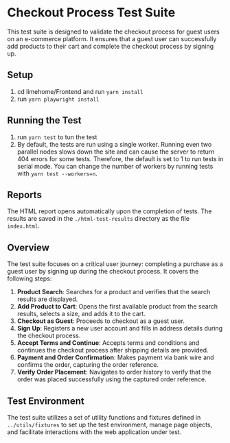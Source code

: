 # Checkout Process Test Suite

This test suite is designed to validate the checkout process for guest users on an e-commerce platform. It ensures that a guest user can successfully add products to their cart and complete the checkout process by signing up.

## Setup
1. cd limehome/Frontend and run `yarn install`
2. run `yarn playwright install`

## Running the Test

1. run `yarn test` to tun the test
2. By default, the tests are run using a single worker. Running even two parallel nodes slows down the site and can cause the server to return 404 errors for some tests. Therefore, the default is set to 1 to run tests in serial mode. You can change the number of workers by running tests with `yarn test --workers=n`.


## Reports

The HTML report opens automatically upon the completion of tests. The results are saved in the `./html-test-results` directory as the file `index.html`.

## Overview

The test suite focuses on a critical user journey: completing a purchase as a guest user by signing up during the checkout process. It covers the following steps:

1. **Product Search**: Searches for a product and verifies that the search results are displayed.
2. **Add Product to Cart**: Opens the first available product from the search results, selects a size, and adds it to the cart.
3. **Checkout as Guest**: Proceeds to checkout as a guest user.
4. **Sign Up**: Registers a new user account and fills in address details during the checkout process.
5. **Accept Terms and Continue**: Accepts terms and conditions and continues the checkout process after shipping details are provided.
6. **Payment and Order Confirmation**: Makes payment via bank wire and confirms the order, capturing the order reference.
7. **Verify Order Placement**: Navigates to order history to verify that the order was placed successfully using the captured order reference.

## Test Environment

The test suite utilizes a set of utility functions and fixtures defined in `../utils/fixtures` to set up the test environment, manage page objects, and facilitate interactions with the web application under test.